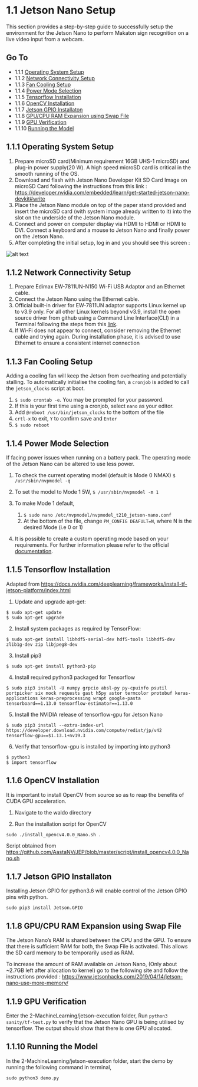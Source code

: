 
1.1 Jetson Nano Setup
===
This section provides a step-by-step guide to successfully setup the environment for the Jetson Nano to perform Makaton sign recognition on a live video input from a webcam.

## Go To
* 1.1.1 [Operating System Setup](#111-operating-system-setup)
* 1.1.2 [Network Connectivity Setup](#112-network-connectivity-setup)
* 1.1.3 [Fan Cooling Setup](#113-fan-cooling-setup)
* 1.1.4 [Power Mode Selection](#114-power-mode-selection)
* 1.1.5 [Tensorflow Installation](#115-tensorflow-installation)
* 1.1.6 [OpenCV Installation](#116-opencv-installation)
* 1.1.7 [Jetson GPIO Installaton](#117-jetson-gpio-installation)
* 1.1.8 [GPU/CPU RAM Expansion using Swap File](#118-gpucpu-ram-expansion-using-swap-file)
* 1.1.9 [GPU Verification](#119-gpu-verification)
* 1.1.10 [Running the Model](#1110-running-the-model)

1.1.1 Operating System Setup
---

1. Prepare microSD card(Minimum requirement 16GB UHS-1 microSD) and plug-in power supply(20 W). A high speed microSD card is critical in the smooth running of the OS.
2. Download and flash with Jetson Nano Developer Kit SD Card Image on microSD Card following the instructions from this link : https://developer.nvidia.com/embedded/learn/get-started-jetson-nano-devkit#write
3. Place the Jetson Nano module on top of the paper stand provided and insert the microSD card (with system image already written to it) into the slot on the underside of the Jetson Nano module. 
4. Connect and power on computer display via HDMI to HDMI or HDMI to DVI. Connect a keyboard and a mouse to Jetson Nano and finally power on the Jetson Nano.
5. After completing the initial setup, log in and you should see this screen :

![alt text](https://github.com/patrickjohncyh/ibm-waldo/blob/master/imgs/jetson_initial.png "")

1.1.2 Network Connectivity Setup
---
1. Prepare Edimax EW-7811UN-N150 Wi-Fi USB Adaptor and an Ethernet cable.
2. Connect the Jetson Nano using the Ethernet cable.
3. Official built-in driver for EW-7811UN adaptor supports Linux kernel up to v3.9 only. For all other Linux kernels beyond v3.9, install the open source driver from github using a Command Line Interface(CLI) in a Terminal following the steps from this [link](https://askubuntu.com/questions/551522/netis-wf2120-wifi-adapter-drops-signal-within-seconds/551648#551648).
5. If Wi-Fi does not appear to connect, consider removing the Ethernet cable and trying again. During installation phase, it is advised to use Ethernet to ensure a consistent internet connection


1.1.3 Fan Cooling Setup
---
Adding a cooling fan will keep the Jetson from overheating and potentially stalling. To automatically initialise the cooling fan, a `cronjob` is added to call the `jetson_clocks` script at boot.
1. `$ sudo crontab -e`. You may be prompted for your password.
2. If this is your first time using a cronjob, select `nano` as your editor.
3. Add `@reboot /usr/bin/jetson_clocks` to the bottom of the file
4. `crtl-x` to exit, `Y` to confirm save and `Enter`
5. `$ sudo reboot`

1.1.4 Power Mode Selection
---
If facing power issues when running on a battery pack. The operating mode of the Jetson Nano can be altered to use less power.

1. To check the current operating model (default is Mode 0 NMAX)
```$ /usr/sbin/nvpmodel -q```

2. To set the model to Mode 1 5W,
```$ /usr/sbin/nvpmodel -m 1```
3. To make Mode 1 default,
	1. `$ sudo nano /etc/nvpmodel/nvpmodel_t210_jetson-nano.conf`
	2. At the bottom of the file, change `PM_CONFIG DEAFULT=N`, where N is the desired Mode (i.e 0 or 1)
4. It is possible to create a custom operating mode based on your requirements. For further information please refer to the official [documentation](https://docs.nvidia.com/jetson/l4t/index.html#page/Tegra%2520Linux%2520Driver%2520Package%2520Development%2520Guide%2Fpower_management_nano.html%23).
 
1.1.5 Tensorflow Installation
---
Adapted from https://docs.nvidia.com/deeplearning/frameworks/install-tf-jetson-platform/index.html

1. Update and upgrade apt-get:

```
$ sudo apt-get update
$ sudo apt-get upgrade
```

2. Install system packages as required by TensorFlow:

```
$ sudo apt-get install libhdf5-serial-dev hdf5-tools libhdf5-dev zlib1g-dev zip libjpeg8-dev
```

3. Install pip3

```
$ sudo apt-get install python3-pip
```

4. Install required python3 packaged for Tensorflow

```
$ sudo pip3 install -U numpy grpcio absl-py py-cpuinfo psutil portpicker six mock requests gast h5py astor termcolor protobuf keras-applications keras-preprocessing wrapt google-pasta tensorboard==1.13.0 tensorflow-estimator==1.13.0
```

5. Install the NVIDIA release of tensorflow-gpu for Jetson Nano

```
$ sudo pip3 install --extra-index-url https://developer.download.nvidia.com/compute/redist/jp/v42 tensorflow-gpu==$1.13.1+nv19.3
```

6. Verify that tensorflow-gpu is installed by importing into python3

```
$ python3
$ import tensorflow
```

1.1.6 OpenCV Installation
---

It is important to install OpenCV from source so as to reap the benefits of CUDA GPU acceleration.

1. Navigate to the waldo directory

2. Run the installation script for OpenCV

```
sudo ./install_opencv4.0.0_Nano.sh .
```

Script obtained from https://github.com/AastaNV/JEP/blob/master/script/install_opencv4.0.0_Nano.sh

1.1.7 Jetson GPIO Installaton
---

Installing Jetson GPIO for python3.6 will enable control of the Jetson GPIO pins with python.

```
sudo pip3 install Jetson.GPIO
```


1.1.8 GPU/CPU RAM Expansion using Swap File
---
The Jetson Nano’s RAM is shared between the CPU and the GPU. To ensure that there is sufficient RAM for both, the Swap File is activated. This allows the SD card memory to be temporarily used as RAM.

To increase the amount of RAM available on Jetson Nano, (Only about \~2.7GB left after allocation to kernel) go to the following site and follow the instructions provided :
https://www.jetsonhacks.com/2019/04/14/jetson-nano-use-more-memory/


1.1.9 GPU Verification
---
Enter the 2-MachineLearning/jetson-execution folder,
Run `python3 sanity/tf-test.py` to verify that the Jetson Nano GPU is being utilised by tensorflow. The output should show that there is one GPU allocated.

1.1.10 Running the Model
---
In the 2-MachineLearning/jetson-execution folder,
start the demo by running the following command in terminal,

```
sudo python3 demo.py
```

